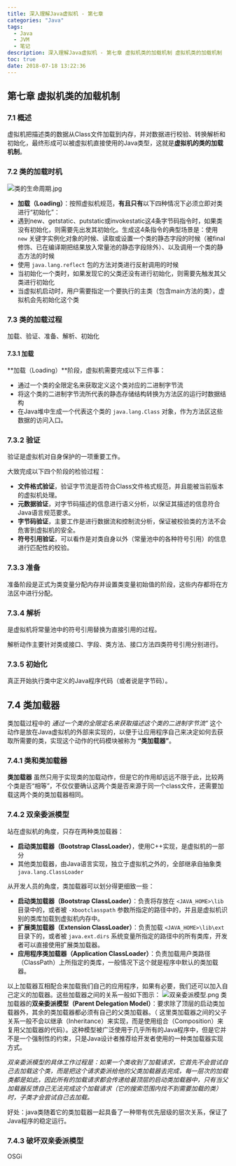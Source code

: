 ```yaml
---
title: 深入理解Java虚拟机 - 第七章
categories: "Java"
tags:
  - Java
  - JVM
  - 笔记
description: 深入理解Java虚拟机 - 第七章 虚拟机类的加载机制 虚拟机类的加载机制
toc: true
date: 2018-07-18 13:22:36
---
```


## 第七章 虚拟机类的加载机制

### 7.1 概述

虚拟机把描述类的数据从Class文件加载到内存，并对数据进行校验、转换解析和初始化，最终形成可以被虚拟机直接使用的Java类型，这就是**虚拟机的类的加载机制**。

### 7.2 类的加载时机
![类的生命周期.jpg](https://newgr8player-blog.oss-cn-beijing.aliyuncs.com/hexo-client/2019/08/25/43552f10-c6e4-11e9-ad5a-c9a6da72bdb3.jpg)
- **加载（Loading）**：按照虚拟机规范，**有且只有**以下四种情况下必须立即对类进行“初始化”：
- 遇到new、getstatic、putstatic或invokestatic这4条字节码指令时，如果类没有初始化，则需要先出发其初始化。生成这4条指令的典型场景是：使用 ```new``` 关键字实例化对象的时候、读取或设置一个类的静态字段的时候（被final修饰、已在编译期把结果放入常量池的静态字段除外）、以及调用一个类的静态方法的时候
- 使用 ```java.lang.reflect``` 包的方法对类进行反射调用的时候
- 当初始化一个类时，如果发现它的父类还没有进行初始化，则需要先触发其父类进行初始化
- 当虚拟机启动时，用户需要指定一个要执行的主类（包含main方法的类），虚拟机会先初始化这个类

### 7.3 类的加载过程
加载、验证、准备、解析、初始化
#### 7.3.1 加载
**加载（Loading）**阶段，虚拟机需要完成以下三件事：
- 通过一个类的全限定名来获取定义这个类对应的二进制字节流
- 将这个类的二进制字节流所代表的静态存储结构转换为方法区的运行时数据结构
- 在Java堆中生成一个代表这个类的 ```java.lang.Class``` 对象，作为方法区这些数据的访问入口。

### 7.3.2 验证
验证是虚拟机对自身保护的一项重要工作。

大致完成以下四个阶段的检验过程：

- **文件格式验证**，验证字节流是否符合Class文件格式规范，并且能被当前版本的虚拟机处理。
- **元数据验证**，对字节码描述的信息进行语义分析，以保证其描述的信息符合Java语言规范要求。
- **字节码验证**，主要工作是进行数据流和控制流分析，保证被校验类的方法不会危害到虚拟机的安全。
- **符号引用验证**，可以看作是对类自身以外（常量池中的各种符号引用）的信息进行匹配性的校验。

### 7.3.3 准备
准备阶段是正式为类变量分配内存并设置类变量初始值的阶段，这些内存都将在方法区中进行分配。

### 7.3.4 解析
是虚拟机将常量池中的符号引用替换为直接引用的过程。
 
解析动作主要针对类或接口、字段、类方法、接口方法四类符号引用分别进行。

### 7.3.5 初始化
真正开始执行类中定义的Java程序代码（或者说是字节码）。

## 7.4 类加载器
类加载过程中的 *通过一个类的全限定名来获取描述这个类的二进制字节流”* 这个动作是放在Java虚拟机的外部来实现的，以便于让应用程序自己来决定如何去获取所需要的类，实现这个动作的代码模块被称为 **“类加载器”**。

### 7.4.1 类和类加载器
**类加载器** 虽然只用于实现类的加载动作，但是它的作用却远远不限于此，比较两个类是否“相等”，不仅仅要确认这两个类是否来源于同一个class文件，还需要加载这两个类的类加载器相同。
### 7.4.2 双亲委派模型
站在虚拟机的角度，只存在两种类加载器：

- **启动类加载器（Bootstrap ClassLoader）**，使用C++实现，是虚拟机的一部分
- 其他类加载器，由Java语言实现，独立于虚拟机之外的，全部继承自抽象类 ```java.lang.ClassLoader```

从开发人员的角度，类加载器可以划分得更细致一些：

- **启动类加载器（Bootstrap ClassLoader）**：负责将存放在 ```<JAVA_HOME>\lib``` 目录中的，或者被 ```-Xbootclasspath``` 参数所指定的路径中的，并且是虚拟机识别的类库加载到虚拟机内存中。
- **扩展类加载器（Extension ClassLoader）**：负责加载 ```<JAVA_HOME>\lib\ext``` 目录下的，或者被 ```java.ext.dirs``` 系统变量所指定的路径中的所有类库，开发者可以直接使用扩展类加载器。
- **应用程序类加载器（Application ClassLoader）**：负责加载用户类路径（ClassPath）上所指定的类库，一般情况下这个就是程序中默认的类加载器。

以上加载器互相配合来加载我们自己的应用程序，如果有必要，我们还可以加入自己定义的加载器。这些加载器之间的关系一般如下图示：
![双亲委派模型.png](https://newgr8player-blog.oss-cn-beijing.aliyuncs.com/hexo-client/2019/08/25/531ccbb0-c6e4-11e9-ad5a-c9a6da72bdb3.png)
类加载器的**双亲委派模型（Parent Delegation Model）**：要求除了顶层的启动类加载器外，其余的类加载器都必须有自己的父类加载器。（ 这里类加载器之间的父子关系一般不会以继承（Inheritance）来实现，而是使用组合（Composition）来复用父加载器的代码）。这种模型被广泛使用于几乎所有的Java程序中，但是它并不是一个强制性的约束，只是Java设计者推荐给开发者使用的一种类加载器实现方式。

*双亲委派模型的具体工作过程是：如果一个类收到了加载请求，它首先不会尝试自己去加载这个类，而是把这个请求委派给他的父类加载器去完成，每一层次的加载类都是如此，因此所有的加载请求都会传递给最顶层的启动类加载器中，只有当父加载器反馈自己无法完成这个加载请求（它的搜索范围内找不到需要加载的类）时，子类才会尝试自己去加载。*

好处：java类随着它的类加载器一起具备了一种带有优先层级的层次关系，保证了Java程序的稳定运行。

### 7.4.3 破坏双亲委派模型
OSGi